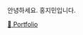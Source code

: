 안녕하세요. 홍지민입니다.

[📄 Portfolio](https://aoiharu.notion.site/docx-5e4e11fda35e4abd8396a4a07005f949) <br />
